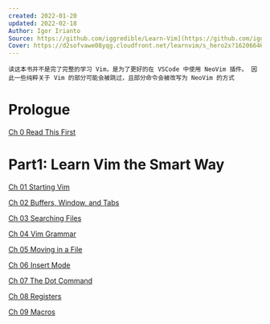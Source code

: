 ```yaml
---
created: 2022-01-20
updated: 2022-02-18
Author: Igor Irianto
Source: https://github.com/iggredible/Learn-Vim](https://github.com/iggredible/Learn-Vim
Cover: https://d2sofvawe08yqg.cloudfront.net/learnvim/s_hero2x?1620664651
---
```


```ad-warning
读这本书并不是完了完整的学习 Vim，是为了更好的在 VSCode 中使用 NeoVim 插件。 因此一些纯粹关于 Vim 的部分可能会被跳过，且部分命令会被改写为 NeoVim 的方式
```

# Prologue

[Ch 0 Read This First](Learn%20Vim%20(The%20Smart%20Way)/Ch%2000%20Read%20This%20First.md)

# Part1: Learn Vim the Smart Way

[Ch 01 Starting Vim](Learn%20Vim%20(The%20Smart%20Way)/Ch%2001%20Starting%20Vim.md)

[Ch 02 Buffers, Window, and Tabs](Learn%20Vim%20(The%20Smart%20Way)/Ch%2002%20Buffers,%20Window,%20and%20Tabs.md)

[Ch 03 Searching Files](Learn%20Vim%20(The%20Smart%20Way)/Ch%2003%20Searching%20Files.md)

[Ch 04 Vim Grammar](Learn%20Vim%20(The%20Smart%20Way)/Ch%2004%20Vim%20Grammar.md)

[Ch 05 Moving in a File](Learn%20Vim%20(The%20Smart%20Way)/Ch%2005%20Moving%20in%20a%20File.md)

[Ch 06 Insert Mode](Learn%20Vim%20(The%20Smart%20Way)/Ch%2006%20Insert%20Mode.md)

[Ch 07 The Dot Command](Learn%20Vim%20(The%20Smart%20Way)/Ch%2007%20The%20Dot%20Command.md)

[Ch 08 Registers](Learn%20Vim%20(The%20Smart%20Way)/Ch%2008%20Registers.md)

[Ch 09 Macros](Learn%20Vim%20(The%20Smart%20Way)/Ch%2009%20Macros.md)